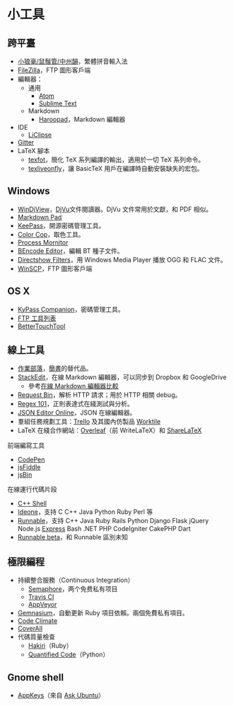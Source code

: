 # 小工具

## 跨平臺

* [小狼毫/鼠鬚管/中州韻](http://rime.im/)，繁體拼音輸入法
* [FileZilla](https://filezilla-project.org)，FTP 圖形客戶端
* 編輯器：
    * 通用
        * [Atom](https://atom.io)
        * [Sublime Text](http://www.sublimetext.com)
    * Markdown
        * [Haroopad](http://pad.haroopress.com/user.html)，Markdown 編輯器
* IDE
    * [LiClipse](http://www.liclipse.com/)
* [Gitter](https://gitter.im)
* LaTeX 腳本
    * [texfot](https://www.ctan.org/tex-archive/support/texfot)，簡化 TeX 系列編譯的輸出，適用於一切 TeX 系列命令。
    * [texliveonfly](https://www.ctan.org/pkg/texliveonfly)，讓 BasicTeX 用戶在編譯時自動安裝缺失的宏包。

## Windows

* [WinDjView](https://sourceforge.net/projects/windjview/)，[DjVu](http://zh.wikipedia.org/wiki/DjVu)文件閱讀器。DjVu 文件常用於文獻，和 PDF 相似。
* [Markdown Pad](http://www.markdownpad.com/)
* [KeePass](http://keepass.info/)，開源密碼管理工具。
* [Color Cop](http://colorcop.net/)，取色工具。
* [Process Mornitor](https://technet.microsoft.com/en-us/library/bb896645.aspx)
* [BEncode Editor](https://sites.google.com/site/ultimasites/bencode-editor)，編輯 BT 種子文件。
* [Directshow Filters](http://www.xiph.org/dshow/)，用 Windows Media Player 播放 OGG 和 FLAC 文件。
* [WinSCP](http://winscp.net/eng/docs/lang:cht)，FTP 圖形客戶端

## OS X

* [KyPass Companion](http://www.kyuran.be/logiciels/kypass4mac/)，密碼管理工具。
* [FTP 工具列表](http://apple.stackexchange.com/a/25667)
* [BetterTouchTool](http://www.boastr.de/)

## 線上工具

* [作業部落](https://www.zybuluo.com)，[簡書](http://www.jianshu.com/)的替代品。
* [StackEdit](https://stackedit.io/editor)，在線 Markdown 編輯器，可以同步到 Dropbox 和 GoogleDrive
	* 參考[在線 Markdown 編輯器比較](http://sixrevisions.com/tools/online-markdown-editors/)
* [Request Bin](http://requestb.in/)，解析 HTTP 請求；用於 HTTP 相關 debug。
* [Regex 101](https://regex101.com)，正則表達式在綫測試與分析。
* [JSON Editor Online](http://www.jsoneditoronline.org/)，JSON 在線編輯器。
* 羣組任務規劃工具：[Trello](https://trello.com) 及其國內仿製品 [Worktile](https://worktile.com)
* LaTeX 在綫合作網站：[Overleaf](http://www.overleaf.com)（前 WriteLaTeX）和 [ShareLaTeX](http://www.sharelatex.com)

前端編寫工具

* [CodePen](http://codepen.io/)
* [jsFiddle](https://jsfiddle.net/)
* [jsBin](https://jsbin.com)

在線運行代碼片段

* [C++ Shell](http://cpp.sh/)
* [Ideone](http://ideone.com/)，支持 C C++ Java Python Ruby Perl 等
* [Runnable](http://code.runnable.com/)，支持 C++ Java Ruby Rails Python Django Flask jQuery Node.js [Express](http://expressjs.com/) Bash .NET PHP CodeIgniter CakePHP Dart
* [Runnable beta](https://runnable.io)，和 Runnable 區別未知

## 極限編程

* 持續整合服務（Continuous Integration）
    * [Semaphore](https://semaphoreci.com)，两个免费私有项目
    * [Travis CI](https://travis-ci.org)
    * [AppVeyor](http://www.appveyor.com/)
* [Gemnasium](https://gemnasium.com)，自動更新 Ruby 項目依賴。兩個免費私有項目。
* [Code Climate](https://codeclimate.com)
* [CoverAll](https://coveralls.io/)
* 代碼質量檢查
	* [Hakiri](https://hakiri.io/)（Ruby）
    * [Quantified Code](https://www.quantifiedcode.com)（Python）

## Gnome shell

* [AppKeys](https://extensions.gnome.org/extension/413/dash-hotkeys/)（來自 [Ask Ubuntu](http://askubuntu.com/a/197349)）
